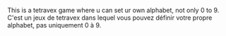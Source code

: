 This is a tetravex game where u can set ur own alphabet, not only 0 to 9.
C'est un jeux de tetravex dans lequel vous pouvez définir votre propre alphabet, pas uniquement 0 à 9.